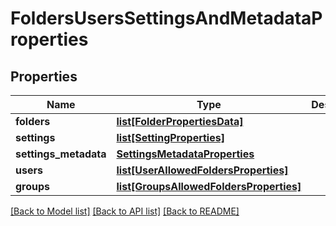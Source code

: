 # FoldersUsersSettingsAndMetadataProperties

## Properties
Name | Type | Description | Notes
------------ | ------------- | ------------- | -------------
**folders** | [**list[FolderPropertiesData]**](FolderPropertiesData.md) |  | [optional] 
**settings** | [**list[SettingProperties]**](SettingProperties.md) |  | [optional] 
**settings_metadata** | [**SettingsMetadataProperties**](SettingsMetadataProperties.md) |  | [optional] 
**users** | [**list[UserAllowedFoldersProperties]**](UserAllowedFoldersProperties.md) |  | [optional] 
**groups** | [**list[GroupsAllowedFoldersProperties]**](GroupsAllowedFoldersProperties.md) |  | [optional] 

[[Back to Model list]](../README.md#documentation-for-models) [[Back to API list]](../README.md#documentation-for-api-endpoints) [[Back to README]](../README.md)

